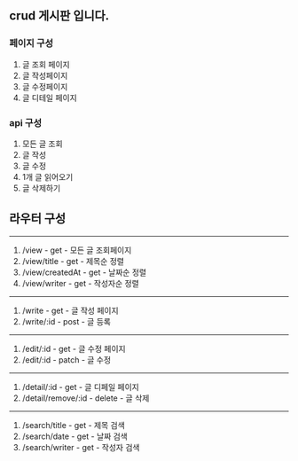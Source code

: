 ## crud 게시판 입니다.

### 페이지 구성

1. 글 조회 페이지
2. 글 작성페이지
3. 글 수정페이지
4. 글 디테일 페이지

### api 구성

1. 모든 글 조회
2. 글 작성
3. 글 수정
4. 1개 글 읽어오기
5. 글 삭제하기

## 라우터 구성

---

1. /view - get - 모든 글 조회페이지
2. /view/title - get - 제목순 정렬
3. /view/createdAt - get - 날짜순 정렬
4. /view/writer - get - 작성자순 정렬

---

1. /write - get - 글 작성 페이지
2. /write/:id - post - 글 등록

---

1. /edit/:id - get - 글 수정 페이지
2. /edit/:id - patch - 글 수정

---

1. /detail/:id - get - 글 디페일 페이지
2. /detail/remove/:id - delete - 글 삭제

---

1. /search/title - get - 제목 검색
2. /search/date - get - 날짜 검색
3. /search/writer - get - 작성자 검색
